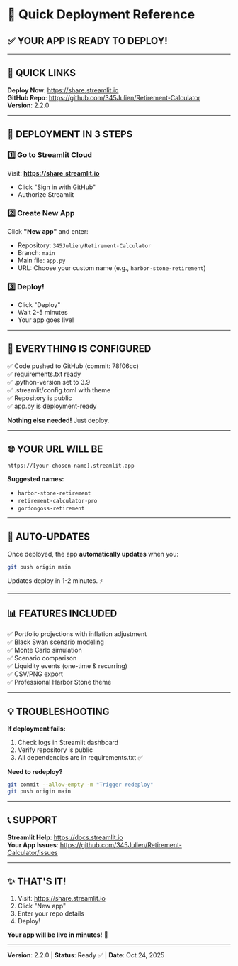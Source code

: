 # 🚀 Quick Deployment Reference

## ✅ YOUR APP IS READY TO DEPLOY!

---

## 🔗 QUICK LINKS

**Deploy Now**: https://share.streamlit.io  
**GitHub Repo**: https://github.com/345Julien/Retirement-Calculator  
**Version**: 2.2.0  

---

## 📝 DEPLOYMENT IN 3 STEPS

### 1️⃣ Go to Streamlit Cloud
Visit: **https://share.streamlit.io**
- Click "Sign in with GitHub"
- Authorize Streamlit

### 2️⃣ Create New App
Click **"New app"** and enter:
- Repository: `345Julien/Retirement-Calculator`
- Branch: `main`
- Main file: `app.py`
- URL: Choose your custom name (e.g., `harbor-stone-retirement`)

### 3️⃣ Deploy!
- Click "Deploy"
- Wait 2-5 minutes
- Your app goes live!

---

## 🎯 EVERYTHING IS CONFIGURED

✅ Code pushed to GitHub (commit: 78f06cc)  
✅ requirements.txt ready  
✅ .python-version set to 3.9  
✅ .streamlit/config.toml with theme  
✅ Repository is public  
✅ app.py is deployment-ready  

**Nothing else needed!** Just deploy.

---

## 🌐 YOUR URL WILL BE

`https://[your-chosen-name].streamlit.app`

**Suggested names:**
- `harbor-stone-retirement`
- `retirement-calculator-pro`
- `gordongoss-retirement`

---

## 🔄 AUTO-UPDATES

Once deployed, the app **automatically updates** when you:
```bash
git push origin main
```

Updates deploy in 1-2 minutes. ⚡

---

## 📊 FEATURES INCLUDED

✅ Portfolio projections with inflation adjustment  
✅ Black Swan scenario modeling  
✅ Monte Carlo simulation  
✅ Scenario comparison  
✅ Liquidity events (one-time & recurring)  
✅ CSV/PNG export  
✅ Professional Harbor Stone theme  

---

## 💡 TROUBLESHOOTING

**If deployment fails:**
1. Check logs in Streamlit dashboard
2. Verify repository is public
3. All dependencies are in requirements.txt ✅

**Need to redeploy?**
```bash
git commit --allow-empty -m "Trigger redeploy"
git push origin main
```

---

## 📞 SUPPORT

**Streamlit Help**: https://docs.streamlit.io  
**Your App Issues**: https://github.com/345Julien/Retirement-Calculator/issues  

---

## ✨ THAT'S IT!

1. Visit: https://share.streamlit.io
2. Click "New app"
3. Enter your repo details
4. Deploy!

**Your app will be live in minutes!** 🎉

---

**Version**: 2.2.0 | **Status**: Ready ✅ | **Date**: Oct 24, 2025
